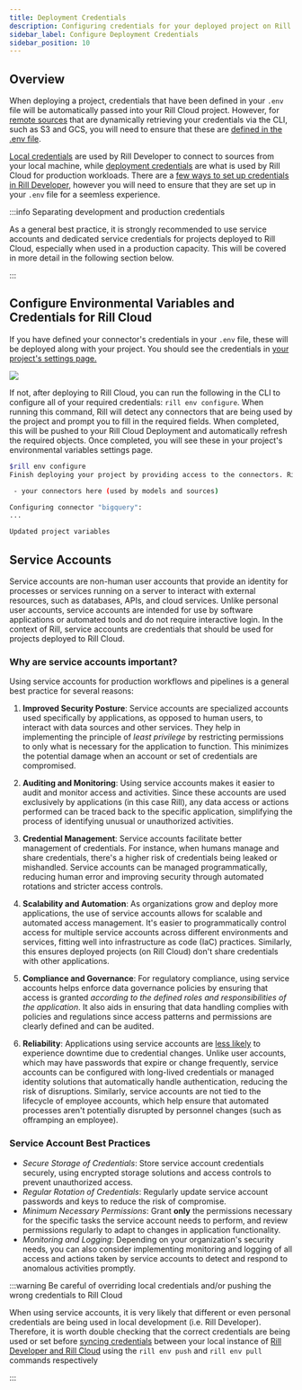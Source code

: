 ```yaml
---
title: Deployment Credentials
description: Configuring credentials for your deployed project on Rill Cloud
sidebar_label: Configure Deployment Credentials
sidebar_position: 10
---
```

## Overview


When deploying a project, credentials that have been defined in your `.env` file will be automatically passed into your Rill Cloud project. However, for [remote sources](/reference/connectors/connectors.md) that are dynamically retrieving your credentials via the CLI, such as S3 and GCS, you will need to ensure that these are [defined in the .env file](/manage/project-management/variables-and-credentials#credentials-naming-schema). 


[Local credentials](/connect/connect/credentials/#setting-credentials-for-rill-developer) are used by Rill Developer to connect to sources from your local machine, while [deployment credentials](/deploy/deploy-credentials#configure-environmental-variables-and-credentials-for-rill-cloud) are what is used by Rill Cloud for production workloads. There are a [few ways to set up credentials in Rill Developer](../connect/connect/credentials/#setting-credentials-for-rill-developer), however you will need to ensure that they are set up in your `.env` file for a seemless experience.

:::info Separating development and production credentials

As a general best practice, it is strongly recommended to use service accounts and dedicated service credentials for projects deployed to Rill Cloud, especially when used in a production capacity. This will be covered in more detail in the following section below.

:::


## Configure Environmental Variables and Credentials for Rill Cloud 

If you have defined your connector's credentials in your `.env` file, these will be deployed along with your project. You should see the credentials in [your project's settings page.](/manage/project-management/variables-and-credentials#modifying-variables-and-credentials-via-the-settings-page)

<img src = '/img/tutorials/admin/env-var-ui.png' class='rounded-gif' />
<br />


If not, after deploying to Rill Cloud, you can run the following in the CLI to configure all of your required credentials: `rill env configure`. When running this command, Rill will detect any connectors that are being used by the project and prompt you to fill in the required fields. When completed, this will be pushed to your Rill Cloud Deployment and automatically refresh the required objects. Once completed, you will see these in your project's environmental variables settings page. 


```bash
$rill env configure
Finish deploying your project by providing access to the connectors. Rill requires credentials for the following connectors:

 - your connectors here (used by models and sources)

Configuring connector "bigquery":
...

Updated project variables
```
## Service Accounts

Service accounts are non-human user accounts that provide an identity for processes or services running on a server to interact with external resources, such as databases, APIs, and cloud services. Unlike personal user accounts, service accounts are intended for use by software applications or automated tools and do not require interactive login. In the context of Rill, service accounts are credentials that should be used for projects deployed to Rill Cloud.

### Why are service accounts important?

Using service accounts for production workflows and pipelines is a general best practice for several reasons:

1. **Improved Security Posture**: Service accounts are specialized accounts used specifically by applications, as opposed to human users, to interact with data sources and other services. They help in implementing the principle of _least privilege_ by restricting permissions to only what is necessary for the application to function. This minimizes the potential damage when an account or set of credentials are compromised.

2. **Auditing and Monitoring**: Using service accounts makes it easier to audit and monitor access and activities. Since these accounts are used exclusively by applications (in this case Rill), any data access or actions performed can be traced back to the specific application, simplifying the process of identifying unusual or unauthorized activities.

3. **Credential Management**: Service accounts facilitate better management of credentials. For instance, when humans manage and share credentials, there's a higher risk of credentials being leaked or mishandled. Service accounts can be managed programmatically, reducing human error and improving security through automated rotations and stricter access controls.

4. **Scalability and Automation**: As organizations grow and deploy more applications, the use of service accounts allows for scalable and automated access management. It's easier to programmatically control access for multiple service accounts across different environments and services, fitting well into infrastructure as code (IaC) practices. Similarly, this ensures deployed projects (on Rill Cloud) don't share credentials with other applications.

5. **Compliance and Governance**: For regulatory compliance, using service accounts helps enforce data governance policies by ensuring that access is granted _according to the defined roles and responsibilities of the application_. It also aids in ensuring that data handling complies with policies and regulations since access patterns and permissions are clearly defined and can be audited.

6. **Reliability**: Applications using service accounts are <u>less likely</u> to experience downtime due to credential changes. Unlike user accounts, which may have passwords that expire or change frequently, service accounts can be configured with long-lived credentials or managed identity solutions that automatically handle authentication, reducing the risk of disruptions. Similarly, service accounts are not tied to the lifecycle of employee accounts, which help ensure that automated processes aren't potentially disrupted by personnel changes (such as offramping an employee).

### Service Account Best Practices
- _Secure Storage of Credentials_: Store service account credentials securely, using encrypted storage solutions and access controls to prevent unauthorized access.
- _Regular Rotation of Credentials_: Regularly update service account passwords and keys to reduce the risk of compromise.
- _Minimum Necessary Permissions_: Grant **only** the permissions necessary for the specific tasks the service account needs to perform, and review permissions regularly to adapt to changes in application functionality.
- _Monitoring and Logging_: Depending on your organization's security needs, you can also consider implementing monitoring and logging of all access and actions taken by service accounts to detect and respond to anomalous activities promptly.

:::warning Be careful of overriding local credentials and/or pushing the wrong credentials to Rill Cloud

When using service accounts, it is very likely that different or even personal credentials are being used in local development (i.e. Rill Developer). Therefore, it is worth double checking that the correct credentials are being used or set before [syncing credentials](/connect/connect/credentials.md#pulling-credentials-and-variables-from-a-deployed-project-on-rill-cloud) between your local instance of [Rill Developer and Rill Cloud](../connect/connect/connect.md#rill-developer-vs-rill-cloud) using the `rill env push` and `rill env pull` commands respectively

:::
